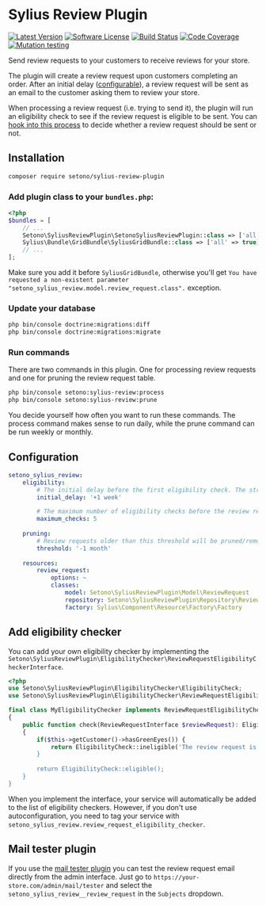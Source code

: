 # Sylius Review Plugin

[![Latest Version][ico-version]][link-packagist]
[![Software License][ico-license]](LICENSE)
[![Build Status][ico-github-actions]][link-github-actions]
[![Code Coverage][ico-code-coverage]][link-code-coverage]
[![Mutation testing][ico-infection]][link-infection]

Send review requests to your customers to receive reviews for your store.

The plugin will create a review request upon customers completing an order. After an initial delay ([configurable](#configuration)),
a review request will be sent as an email to the customer asking them to review your store.

When processing a review request (i.e. trying to send it), the plugin will run an eligibility check to see if the review
request is eligible to be sent. You can [hook into this process](#add-eligibility-checker) to decide whether a review request should be sent or not.

## Installation

```bash
composer require setono/sylius-review-plugin
```

### Add plugin class to your `bundles.php`:

```php
<?php
$bundles = [
    // ...
    Setono\SyliusReviewPlugin\SetonoSyliusReviewPlugin::class => ['all' => true],
    Sylius\Bundle\GridBundle\SyliusGridBundle::class => ['all' => true],
    // ...
];
```

Make sure you add it before `SyliusGridBundle`, otherwise you'll get
`You have requested a non-existent parameter "setono_sylius_review.model.review_request.class".` exception.

### Update your database

```bash
php bin/console doctrine:migrations:diff
php bin/console doctrine:migrations:migrate
```

### Run commands
There are two commands in this plugin. One for processing review requests and one for pruning the review request table.

```bash
php bin/console setono:sylius-review:process
php bin/console setono:sylius-review:prune
```

You decide yourself how often you want to run these commands.
The process command makes sense to run daily, while the prune command can be run weekly or monthly.

## Configuration

```yaml
setono_sylius_review:
    eligibility:
        # The initial delay before the first eligibility check. The string must be parseable by strtotime(). See https://www.php.net/strtotime
        initial_delay: '+1 week'

        # The maximum number of eligibility checks before the review request is automatically cancelled
        maximum_checks: 5
    
    pruning:
        # Review requests older than this threshold will be pruned/removed. The string must be parseable by strtotime(). See https://www.php.net/strtotime
        threshold: '-1 month'
    
    resources:
        review_request:
            options: ~
            classes:
                model: Setono\SyliusReviewPlugin\Model\ReviewRequest
                repository: Setono\SyliusReviewPlugin\Repository\ReviewRequestRepository
                factory: Sylius\Component\Resource\Factory\Factory
```

## Add eligibility checker

You can add your own eligibility checker by implementing the `Setono\SyliusReviewPlugin\EligibilityChecker\ReviewRequestEligibilityCheckerInterface`.

```php
<?php
use Setono\SyliusReviewPlugin\EligibilityChecker\EligibilityCheck;
use Setono\SyliusReviewPlugin\EligibilityChecker\ReviewRequestEligibilityCheckerInterface;

final class MyEligibilityChecker implements ReviewRequestEligibilityCheckerInterface
{
    public function check(ReviewRequestInterface $reviewRequest): EligibilityCheck
    {
        if($this->getCustomer()->hasGreenEyes()) {
            return EligibilityCheck::ineligible('The review request is not eligible because we don't trust people with green eyes...');
        }
        
        return EligibilityCheck::eligible();
    }
}
```

When you implement the interface, your service will automatically be added to the list of eligibility checkers.
However, if you don't use autoconfiguration, you need to tag your service with `setono_sylius_review.review_request_eligibility_checker`.

## Mail tester plugin

If you use the [mail tester plugin](https://github.com/synolia/SyliusMailTesterPlugin/) you can test the review request email
directly from the admin interface. Just go to `https://your-store.com/admin/mail/tester`
and select the `setono_sylius_review__review_request` in the `Subjects` dropdown.

[ico-version]: https://poser.pugx.org/setono/sylius-review-plugin/v/stable
[ico-license]: https://poser.pugx.org/setono/sylius-review-plugin/license
[ico-github-actions]: https://github.com/Setono/sylius-review-plugin/actions/workflows/build.yaml/badge.svg
[ico-code-coverage]: https://codecov.io/gh/Setono/sylius-review-plugin/graph/badge.svg
[ico-infection]: https://img.shields.io/endpoint?style=flat&url=https%3A%2F%2Fbadge-api.stryker-mutator.io%2Fgithub.com%2FSetono%2Fsylius-review-plugin%2Fmaster

[link-packagist]: https://packagist.org/packages/setono/sylius-review-plugin
[link-github-actions]: https://github.com/Setono/sylius-review-plugin/actions
[link-code-coverage]: https://codecov.io/gh/Setono/sylius-review-plugin
[link-infection]: https://dashboard.stryker-mutator.io/reports/github.com/Setono/sylius-review-plugin/master

